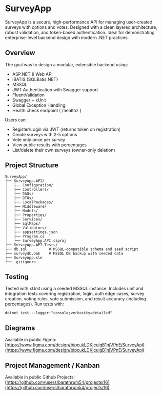 # SurveyApp

SurveyApp is a secure, high-performance API for managing user-created surveys with options and votes. Designed with a clean layered architecture, robust validation, and token-based authentication. Ideal for demonstrating enterprise-level backend design with modern .NET practices.

## Overview

The goal was to design a modular, extensible backend using:

- ASP.NET 8 Web API
- iBATIS (SQLBatis.NET)
- MSSQL
- JWT Authentication with Swagger support
- FluentValidation
- Swagger + xUnit
- Global Exception Handling
- Health check endpoint (\`/healthz\`)

Users can:

- Register/Login via JWT (returns token on registration)
- Create surveys with 2-5 options
- Vote only once per survey
- View public results with percentages
- List/delete their own surveys (owner-only deletion)

## Project Structure

```
SurveyApp/
├── SurveyApp.API/
│   ├── Configuration/
│   ├── Controllers/
│   ├── DAOs/
│   ├── DTOs/
│   ├── LocalPackages/
│   ├── Middleware/
│   ├── Models/
│   ├── Properties/
│   ├── Services/
│   ├── SqlMaps/
│   ├── Validators/
│   ├── appsettings.json
│   ├── Program.cs
│   └── SurveyApp.API.csproj
├── SurveyApp.API.Tests/
├── db.sql          # MSSQL-compatible schema and seed script
├── surveydb.bak    # MSSQL DB backup with seeded data
├── SurveyApp.sln
└── .gitignore
```
## Testing

Tested with xUnit using a seeded MSSQL instance. Includes unit and integration tests covering registration, login, auth edge cases, survey creation, voting rules, vote submission, and result accuracy (including percentages). Run tests with:
```
dotnet test --logger:"console;verbosity=detailed"
```

## Diagrams

Available in public Figma:
[https://www.figma.com/design/bipcukLDKjcuigB1njVPnE/SurveyApi](https://www.figma.com/design/bipcukLDKjcuigB1njVPnE/SurveyApi)

## Project Management / Kanban

Available in public Github Projects: [https://github.com/users/barathrum54/projects/16](https://github.com/users/barathrum54/projects/16)
